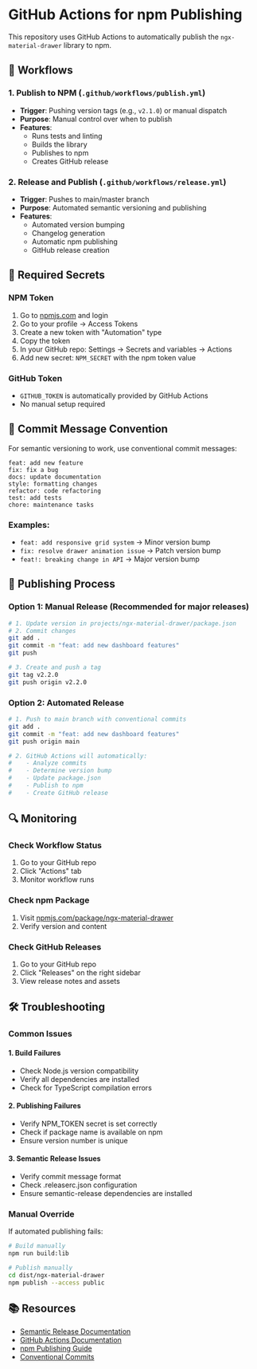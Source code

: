 # GitHub Actions for npm Publishing

This repository uses GitHub Actions to automatically publish the `ngx-material-drawer` library to npm.

## 🚀 Workflows

### 1. **Publish to NPM** (`.github/workflows/publish.yml`)

- **Trigger**: Pushing version tags (e.g., `v2.1.0`) or manual dispatch
- **Purpose**: Manual control over when to publish
- **Features**:
  - Runs tests and linting
  - Builds the library
  - Publishes to npm
  - Creates GitHub release

### 2. **Release and Publish** (`.github/workflows/release.yml`)

- **Trigger**: Pushes to main/master branch
- **Purpose**: Automated semantic versioning and publishing
- **Features**:
  - Automated version bumping
  - Changelog generation
  - Automatic npm publishing
  - GitHub release creation

## 🔑 Required Secrets

### NPM Token

1. Go to [npmjs.com](https://www.npmjs.com) and login
2. Go to your profile → Access Tokens
3. Create a new token with "Automation" type
4. Copy the token
5. In your GitHub repo: Settings → Secrets and variables → Actions
6. Add new secret: `NPM_SECRET` with the npm token value

### GitHub Token

- `GITHUB_TOKEN` is automatically provided by GitHub Actions
- No manual setup required

## 📝 Commit Message Convention

For semantic versioning to work, use conventional commit messages:

```
feat: add new feature
fix: fix a bug
docs: update documentation
style: formatting changes
refactor: code refactoring
test: add tests
chore: maintenance tasks
```

### Examples:

- `feat: add responsive grid system` → Minor version bump
- `fix: resolve drawer animation issue` → Patch version bump
- `feat!: breaking change in API` → Major version bump

## 🎯 Publishing Process

### Option 1: Manual Release (Recommended for major releases)

```bash
# 1. Update version in projects/ngx-material-drawer/package.json
# 2. Commit changes
git add .
git commit -m "feat: add new dashboard features"
git push

# 3. Create and push a tag
git tag v2.2.0
git push origin v2.2.0
```

### Option 2: Automated Release

```bash
# 1. Push to main branch with conventional commits
git add .
git commit -m "feat: add new dashboard features"
git push origin main

# 2. GitHub Actions will automatically:
#    - Analyze commits
#    - Determine version bump
#    - Update package.json
#    - Publish to npm
#    - Create GitHub release
```

## 🔍 Monitoring

### Check Workflow Status

1. Go to your GitHub repo
2. Click "Actions" tab
3. Monitor workflow runs

### Check npm Package

1. Visit [npmjs.com/package/ngx-material-drawer](https://www.npmjs.com/package/ngx-material-drawer)
2. Verify version and content

### Check GitHub Releases

1. Go to your GitHub repo
2. Click "Releases" on the right sidebar
3. View release notes and assets

## 🛠️ Troubleshooting

### Common Issues

#### 1. Build Failures

- Check Node.js version compatibility
- Verify all dependencies are installed
- Check for TypeScript compilation errors

#### 2. Publishing Failures

- Verify NPM_TOKEN secret is set correctly
- Check if package name is available on npm
- Ensure version number is unique

#### 3. Semantic Release Issues

- Verify commit message format
- Check .releaserc.json configuration
- Ensure semantic-release dependencies are installed

### Manual Override

If automated publishing fails:

```bash
# Build manually
npm run build:lib

# Publish manually
cd dist/ngx-material-drawer
npm publish --access public
```

## 📚 Resources

- [Semantic Release Documentation](https://semantic-release.gitbook.io/)
- [GitHub Actions Documentation](https://docs.github.com/en/actions)
- [npm Publishing Guide](https://docs.npmjs.com/packages-and-modules/contributing-packages-to-the-registry)
- [Conventional Commits](https://www.conventionalcommits.org/)

